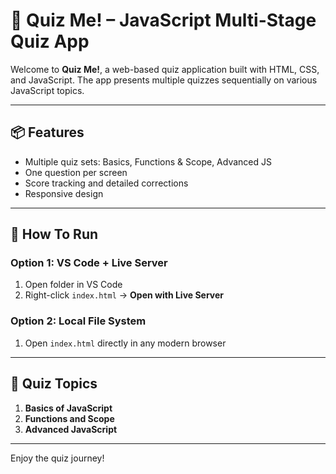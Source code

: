 # 🧠 Quiz Me! – JavaScript Multi-Stage Quiz App

Welcome to **Quiz Me!**, a web-based quiz application built with HTML, CSS, and JavaScript. The app presents multiple quizzes sequentially on various JavaScript topics.

---

## 📦 Features

- Multiple quiz sets: Basics, Functions & Scope, Advanced JS
- One question per screen
- Score tracking and detailed corrections
- Responsive design

---

## 🚀 How To Run

### Option 1: VS Code + Live Server
1. Open folder in VS Code
2. Right-click `index.html` → **Open with Live Server**

### Option 2: Local File System
1. Open `index.html` directly in any modern browser

---

## 🧪 Quiz Topics

1. **Basics of JavaScript**
2. **Functions and Scope**
3. **Advanced JavaScript**

---
Enjoy the quiz journey!
